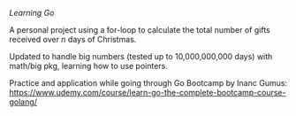 *Learning Go*

A personal project using a for-loop to calculate the total number of gifts received over *n* days of Christmas.

Updated to handle big numbers (tested up to 10,000,000,000 days) with math/big pkg, learning how to use pointers.

Practice and application while going through Go Bootcamp by Inanc Gumus: https://www.udemy.com/course/learn-go-the-complete-bootcamp-course-golang/

